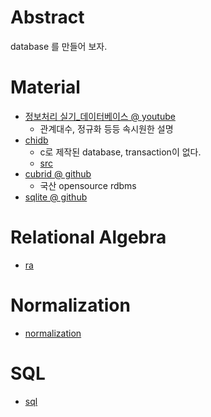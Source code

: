 # Abstract

database 를 만들어 보자.

# Material

* [정보처리 실기_데이터베이스 @ youtube](https://www.youtube.com/playlist?list=PLimVTOIIZt2aP6msQIw0011mfVP-oJGab)
  * 관계대수, 정규화 등등 속시원한 설명
* [chidb](http://chi.cs.uchicago.edu/chidb/index.html)
  * c로 제작된 database, transaction이 없다.
  * [src](https://github.com/uchicago-cs/chidb)
* [cubrid @ github](https://github.com/CUBRID/cubrid)
  * 국산 opensource rdbms
* [sqlite @ github](https://github.com/smparkes/sqlite)

# Relational Algebra

* [ra](/ra/README.md)

# Normalization

* [normalization](/normalization/README.md)

# SQL

* [sql](/sql/README.md)